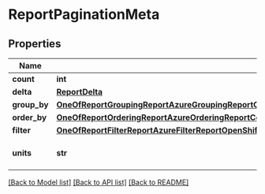# ReportPaginationMeta

## Properties
Name | Type | Description | Notes
------------ | ------------- | ------------- | -------------
**count** | **int** |  | [optional] 
**delta** | [**ReportDelta**](ReportDelta.md) |  | [optional] 
**group_by** | [**OneOfReportGroupingReportAzureGroupingReportOpenShiftGroupingReportOpenShiftAWSGroupingReportOpenShiftAzureGrouping**](OneOfReportGroupingReportAzureGroupingReportOpenShiftGroupingReportOpenShiftAWSGroupingReportOpenShiftAzureGrouping.md) |  | [optional] 
**order_by** | [**OneOfReportOrderingReportAzureOrderingReportCostsOpenShiftOrderingReportInventoryOpenShiftOrderingReportOpenShiftAWSOrderingReportOpenShiftAzureOrdering**](OneOfReportOrderingReportAzureOrderingReportCostsOpenShiftOrderingReportInventoryOpenShiftOrderingReportOpenShiftAWSOrderingReportOpenShiftAzureOrdering.md) |  | [optional] 
**filter** | [**OneOfReportFilterReportAzureFilterReportOpenShiftFilterReportOpenShiftAWSFilterReportOpenShiftAzureFilter**](OneOfReportFilterReportAzureFilterReportOpenShiftFilterReportOpenShiftAWSFilterReportOpenShiftAzureFilter.md) |  | [optional] 
**units** | **str** | The units for the output data. | [optional] 

[[Back to Model list]](../README.md#documentation-for-models) [[Back to API list]](../README.md#documentation-for-api-endpoints) [[Back to README]](../README.md)


